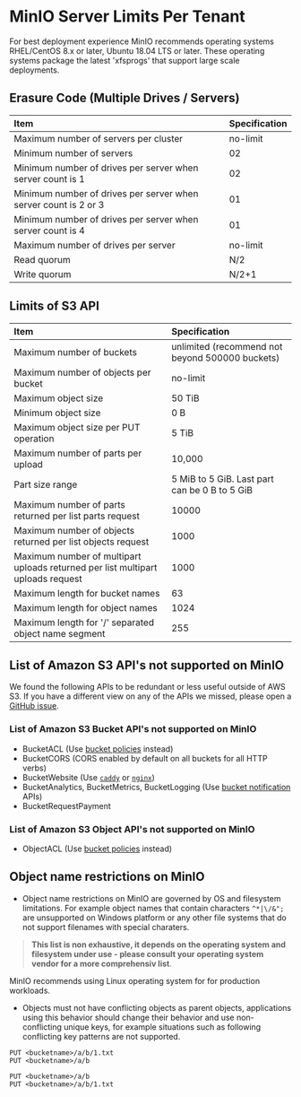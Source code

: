 # MinIO Server Limits Per Tenant

For best deployment experience MinIO recommends operating systems RHEL/CentOS 8.x or later, Ubuntu 18.04 LTS or later. These operating systems package the latest 'xfsprogs' that support large scale deployments.

## Erasure Code (Multiple Drives / Servers)

| Item                                                            | Specification |
|:----------------------------------------------------------------|:--------------|
| Maximum number of servers per cluster                           | no-limit      |
| Minimum number of servers                                       | 02            |
| Minimum number of drives per server when server count is 1      | 02            |
| Minimum number of drives per server when server count is 2 or 3 | 01            |
| Minimum number of drives per server when server count is 4      | 01            |
| Maximum number of drives per server                             | no-limit      |
| Read quorum                                                     | N/2           |
| Write quorum                                                    | N/2+1         |

## Limits of S3 API

| Item                                                                            | Specification                                   |
|:--------------------------------------------------------------------------------|:------------------------------------------------|
| Maximum number of buckets                                                       | unlimited (recommend not beyond 500000 buckets) |
| Maximum number of objects per bucket                                            | no-limit                                        |
| Maximum object size                                                             | 50 TiB                                          |
| Minimum object size                                                             | 0 B                                             |
| Maximum object size per PUT operation                                           | 5 TiB                                           |
| Maximum number of parts per upload                                              | 10,000                                          |
| Part size range                                                                 | 5 MiB to 5 GiB. Last part can be 0 B to 5 GiB   |
| Maximum number of parts returned per list parts request                         | 10000                                           |
| Maximum number of objects returned per list objects request                     | 1000                                            |
| Maximum number of multipart uploads returned per list multipart uploads request | 1000                                            |
| Maximum length for bucket names                                                 | 63                                              |
| Maximum length for object names                                                 | 1024                                            |
| Maximum length for '/' separated object name segment                            | 255                                             |

## List of Amazon S3 API's not supported on MinIO

We found the following APIs to be redundant or less useful outside of AWS S3. If you have a different view on any of the APIs we missed, please open a [GitHub issue](https://github.com/minio/minio/issues).

### List of Amazon S3 Bucket API's not supported on MinIO

- BucketACL (Use [bucket policies](https://min.io/docs/minio/linux/administration/identity-access-management/policy-based-access-control.html) instead)
- BucketCORS (CORS enabled by default on all buckets for all HTTP verbs)
- BucketWebsite (Use [`caddy`](https://github.com/caddyserver/caddy) or [`nginx`](https://www.nginx.com/resources/wiki/))
- BucketAnalytics, BucketMetrics, BucketLogging (Use [bucket notification](https://min.io/docs/minio/linux/administration/monitoring/bucket-notifications.html) APIs)
- BucketRequestPayment

### List of Amazon S3 Object API's not supported on MinIO

- ObjectACL (Use [bucket policies](https://min.io/docs/minio/linux/administration/identity-access-management/policy-based-access-control.html) instead)

## Object name restrictions on MinIO

- Object name restrictions on MinIO are governed by OS and filesystem limitations. For example object names that contain characters `^*|\/&";` are unsupported on Windows platform or any other file systems that do not support filenames with special charaters.

> **This list is non exhaustive, it depends on the operating system and filesystem under use - please consult your operating system vendor for a more comprehensiv list**.

MinIO recommends using Linux operating system for for production workloads.

- Objects must not have conflicting objects as parent objects, applications using this behavior should change their behavior and use non-conflicting unique keys, for example situations such as following conflicting key patterns are not supported.

```
PUT <bucketname>/a/b/1.txt
PUT <bucketname>/a/b
```

```
PUT <bucketname>/a/b
PUT <bucketname>/a/b/1.txt
```
